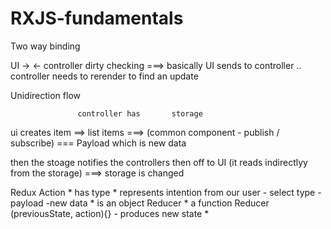 # RXJS-fundamentals


Two way binding 

UI -> 
   <-  controller
   dirty checking ===> basically UI sends to controller .. controller needs to rerender to find an update
   
Unidirection flow 
 
                   controller has       storage 
 ui creates item ==>  list items ===> (common component - publish / subscribe) === Payload which is new data
  
 then the stoage notifies the controllers then off to UI (it reads indirectlyy from the storage) ===> storage is changed
 
 Redux 
    Action 
      * has type 
      * represents intention from our user
          - select type
          - payload -new data
      * is an object
   Reducer 
      * a function Reducer (previousState, action){} - produces new state
      * 
             
